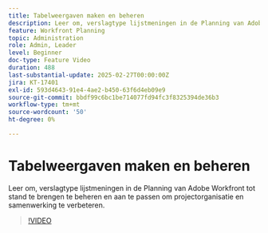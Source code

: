 ```yaml
---
title: Tabelweergaven maken en beheren
description: Leer om, verslagtype lijstmeningen in de Planning van Adobe Workfront tot stand te brengen te beheren en aan te passen om projectorganisatie en samenwerking te verbeteren.
feature: Workfront Planning
topic: Administration
role: Admin, Leader
level: Beginner
doc-type: Feature Video
duration: 488
last-substantial-update: 2025-02-27T00:00:00Z
jira: KT-17401
exl-id: 593d4643-91e4-4ae2-b450-63f6d4eb09e9
source-git-commit: bbdf99c6bc1be714077fd94fc3f8325394de36b3
workflow-type: tm+mt
source-wordcount: '50'
ht-degree: 0%

---
```


# Tabelweergaven maken en beheren

Leer om, verslagtype lijstmeningen in de Planning van Adobe Workfront tot stand te brengen te beheren en aan te passen om projectorganisatie en samenwerking te verbeteren.

>[!VIDEO](https://video.tv.adobe.com/v/3448149/?learn=on&enablevpops=1&captions=dut)

